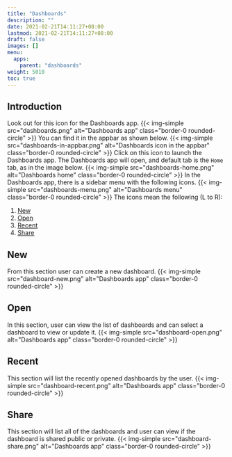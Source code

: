 ```yaml
---
title: "Dashboards"
description: ""
date: 2021-02-21T14:11:27+08:00
lastmod: 2021-02-21T14:11:27+08:00
draft: false
images: []
menu:
  apps:
    parent: "dashboards"
weight: 5010
toc: true
---
```


## Introduction

Look out for this icon for the Dashboards app.
{{< img-simple src="dashboards.png" alt="Dashboards app" class="border-0 rounded-circle" >}}
You can find it in the appbar as shown below.
{{< img-simple src="dashboards-in-appbar.png" alt="Dashboards icon in the appbar" class="border-0 rounded-circle" >}}
Click on this icon to launch the Dashboards app. The Dashboards app will open, and default tab is the `Home` tab, as in the image below.
{{< img-simple src="dashboards-home.png" alt="Dashboards home" class="border-0 rounded-circle" >}}
In the Dashboards app, there is a sidebar menu with the following icons.
{{< img-simple src="dashboards-menu.png" alt="Dashboards menu" class="border-0 rounded-circle" >}}
The icons mean the following (L to R):
  1. [New](#new)
  1. [Open](#open)
  1. [Recent](#recent)
  1. [Share](#share)

## New

From this section user can create a new dashboard.
{{< img-simple src="dashboard-new.png" alt="Dashboards app" class="border-0 rounded-circle" >}}

## Open

In this section, user can view the list of dashboards and can select a dashboard to view or update it.
{{< img-simple src="dashboard-open.png" alt="Dashboards app" class="border-0 rounded-circle" >}}

## Recent

This section will list the recently opened dashboards by the user.
{{< img-simple src="dashboard-recent.png" alt="Dashboards app" class="border-0 rounded-circle" >}}

## Share
This section will list all of the dashboards and user can view if the dashboard is shared public or private.
{{< img-simple src="dashboard-share.png" alt="Dashboards app" class="border-0 rounded-circle" >}}
